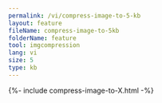 ```yaml
---
permalink: /vi/compress-image-to-5-kb
layout: feature
fileName: compress-image-to-5kb
folderName: feature
tool: imgcompression
lang: vi
size: 5
type: kb
---
```


{%- include compress-image-to-X.html -%}
